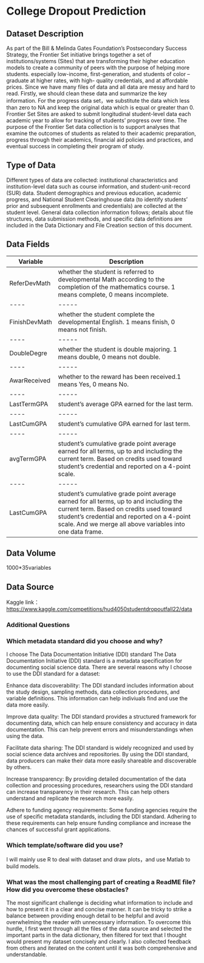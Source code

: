 # College Dropout Prediction

## Dataset Description
As part of the Bill & Melinda Gates Foundation’s Postsecondary Success Strategy, the Frontier Set initiative brings together a set of institutions/systems (Sites) that are transforming their higher education models to create a community of peers with the purpose of helping more students. especially low-income, first-generation, and students of color – graduate at higher rates, with high- quality credentials, and at affordable prices.
Since we have many files of data and all data are messy and hard to read. Firstly, we should clean these data and summarize the key information. For the progress data set，we substitute the data which less than zero to NA and keep the original data which is equal or greater than 0. 
Frontier Set Sites are asked to submit longitudinal student-level data each academic year to allow for tracking of students’ progress over time. The purpose of the Frontier Set data collection is to support analyses that examine the outcomes of students as related to their academic preparation, progress through their academics, financial aid policies and practices, and eventual success in completing their program of study.

## Type of Data
Different types of data are collected: institutional characteristics and institution-level data such as course information, and student-unit-record (SUR) data. Student demographics and previous education, academic progress, and National Student Clearinghouse data (to identify students’ prior and subsequent enrollments and credentials) are collected at the student level. General data collection information follows; details about file structures, data submission methods, and specific data definitions are included in the Data Dictionary and File Creation section of this document.
## Data Fields
|Variable|Description| 
|----|-----|
|ReferDevMath|whether the student is referred to developmental Math according to the completion of the mathematics course. 1 means complete, 0 means incomplete. | 
|----|-----|
|FinishDevMath|whether the student complete the developmental English. 1 means finish, 0 means not finish. |
|----|-----|
|DoubleDegre|whether the student is double majoring. 1 means double, 0 means not double. |
|----|-----|     
|AwarReceived|whether to the reward has been received.1 means Yes, 0 means No. |
|----|-----| 
|LastTermGPA|student’s average GPA earned for the last term. |
|----|-----|
|LastCumGPA|student’s cumulative GPA earned for last term.|
|----|-----| 
|avgTermGPA|student’s cumulative grade point average earned for all terms, up to and including the current term. Based on credits used toward student’s credential and reported on a 4-point scale.|
|----|-----|
|LastCumGPA|student’s cumulative grade point average earned for all terms, up to and including the current term. Based on credits used toward student’s credential and reported on a 4-point scale. And we merge all above variables into one data frame.|     
## Data Volume
1000*35variables
## Data Source
Kaggle link：https://www.kaggle.com/competitions/hud4050studentdropoutfall22/data

### Additional Questions
### Which metadata standard did you choose and why?
I choose The Data Documentation Initiative (DDI) standard
The Data Documentation Initiative (DDI) standard is a metadata specification for documenting social science data. There are several reasons why I choose to use the DDI standard for a dataset:

Enhance data discoverability: The DDI standard includes information about the study design, sampling methods, data collection procedures, and variable definitions. This information can help indiviuals find and use the data more easily.

Improve data quality: The DDI standard provides a structured framework for documenting data, which can help ensure consistency and accuracy in data documentation. This can help prevent errors and misunderstandings when using the data.

Facilitate data sharing: The DDI standard is widely recognized and used by social science data archives and repositories. By using the DDI standard, data producers can make their data more easily shareable and discoverable by others.

Increase transparency: By providing detailed documentation of the data collection and processing procedures, researchers using the DDI standard can increase transparency in their research. This can help others understand and replicate the research more easily.

Adhere to funding agency requirements: Some funding agencies require the use of specific metadata standards, including the DDI standard. Adhering to these requirements can help ensure funding compliance and increase the chances of successful grant applications.
### Which template/software did you use?
I will mainly use R to deal with dataset and draw plots，and use Matlab to build models.

### What was the most challenging part of creating a ReadME file? How did you overcome these obstacles?
The most significant challenge is deciding what information to include and how to present it in a clear and concise manner. It can be tricky to strike a balance between providing enough detail to be helpful and avoid overwhelming the reader with unnecessary information. To overcome this hurdle, I first went through all the files of the data source and selected the important parts in the data dictionary, then filtered for text that I thought would present my dataset concisely and clearly. I also collected feedback from others and iterated on the content until it was both comprehensive and understandable.
